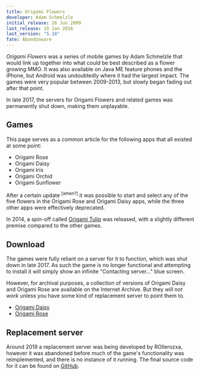 ```yaml
---
title: Origami Flowers
developer: Adam Schmelzle
initial_release: 26 Jun 2009
last_release: 10 Jan 2016
last_version: "5.18"
fate: Abandonware
---
```


*Origami Flowers* was a series of mobile games by Adam Schmelzle that would link up together into what could be best described as a flower growing MMO. It was also available on Java ME feature phones and the iPhone, but Android was undoubtedly where it had the largest impact. The games were very popular between 2009-2013, but slowly began fading out after that point.

In late 2017, the servers for Origami Flowers and related games was permanently shut down, making them unplayable.

## Games
This page serves as a common article for the following apps that all existed at some point:

- Origami Rose
- Origami Daisy
- Origami Iris
- Origami Orchid
- Origami Sunflower

After a certain update <sup>[when?]</sup> it was possible to start and select any of the five flowers in the Origami Rose and Origami Daisy apps, while the three other apps were effectively deprecated.

In 2014, a spin-off called [Origami Tulip](origami-tulip) was released, with a slightly different premise compared to the other games.

## Download
The games were fully reliant on a server for it to function, which was shut down in late 2017. As such the game is no longer functional and attempting to install it will simply show an infinite "Contacting server..." blue screen.

However, for archival purposes, a collection of versions of Origami Daisy and Origami Rose are available on the Internet Archive. But they *will not work* unless you have some kind of replacement server to point them to.

- [Origami Daisy](https://archive.org/details/com.adamschmelzle.origami.daisy)
- [Origami Rose](https://archive.org/details/com.adamschmelzle.origami.rose)

## Replacement server
Around 2019 a replacement server was being developed by ROllerozxa, however it was abandoned before much of the game's functionality was reimplemented, and there is no instance of it running. The final source code for it can be found on [GitHub](https://github.com/rollerozxa/flower-web).
